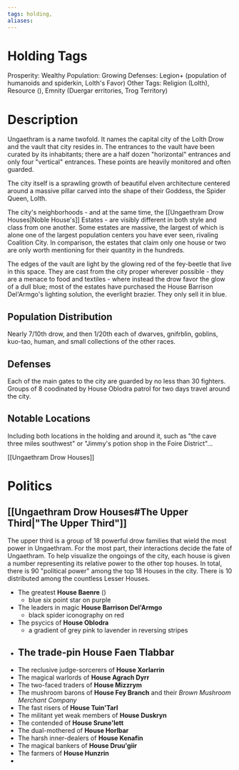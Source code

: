 ```yaml
---
tags: holding,
aliases:
---
```


# Holding Tags
Prosperity: Wealthy
Population: Growing
Defenses: Legion+ (population of humanoids and spiderkin, Lolth's Favor)
Other Tags: Religion (Lolth), Resource (), Emnity (Duergar erritories, Trog Territory)

# Description
Ungaethram is a name twofold. It names the capital city of the Lolth Drow and the vault that city resides in. The entrances to the vault have been curated by its inhabitants; there are a half dozen "horizontal" entrances and only four "vertical" entrances. These points are heavily monitored and often guarded. 

The city itself is a sprawling growth of beautiful elven architecture centered around a massive pillar carved into the shape of their Goddess, the Spider Queen, Lolth. 

The city's neighborhoods - and at the same time, the [[Ungaethram Drow Houses|Noble House's]] Estates - are visibly different in both style and class from one another. Some estates are massive, the largest of which is alone one of the largest population centers you have ever seen, rivaling Coalition City. In comparison, the estates that claim only one house or two are only worth mentioning for their quantity in the hundreds.

The edges of the vault are light by the glowing red of the fey-beetle that live in this space. They are cast from the city proper wherever possible - they are a menace to food and textiles - where instead the drow favor the glow of a dull blue; most of the estates have purchased the House Barrison Del'Armgo's lighting solution, the everlight brazier. They only sell it in blue. 


## Population Distribution
Nearly 7/10th drow, and then 1/20th each of dwarves, gnifrblin, goblins, kuo-tao, human, and small collections of the other races.

## Defenses
Each of the main gates to the city are guarded by no less than 30 fighters. Groups of 8 coodinated by House Oblodra patrol for two days travel around the city.

## Notable Locations
Including both locations in the holding and around it, such as "the cave three miles southwest" or "Jimmy's potion shop in the Foire District"...

[[Ungaethram Drow Houses]]

# Politics
## [[Ungaethram Drow Houses#The Upper Third|"The Upper Third"]]
The upper third is a group of 18 powerful drow families that wield the most power in Ungaethram. For the most part, their interactions decide the fate of Ungaethram. To help visualize the ongoings of the city, each house is given a number representing its relative power to the other top houses. In total, there is 90 "political power" among the top 18 Houses in the city. There is 10 distributed among the countless Lesser Houses.

- The greatest **House Baenre** ()
	- blue six point star on purple
- The leaders in magic **House Barrison Del'Armgo**
	- black spider iconography on red
- The psycics of **House Oblodra**
	- a gradient of grey pink to lavender in reversing stripes
- The trade-pin **House Faen Tlabbar**
	- 
- The reclusive judge-sorcerers of **House Xorlarrin**
- The magical warlords of **House Agrach Dyrr**
- The two-faced traders of **House Mizzrym**
- The mushroom barons of **House Fey Branch** and their *Brown Mushroom Merchant Company*
- The fast risers of **House Tuin'Tarl**
- The militant yet weak members of **House Duskryn**
- The contended of **House Srune'lett**
- The dual-mothered of **House Horlbar**
- The harsh inner-dealers of **House Kenafin**
- The magical bankers of **House Druu'giir**
- The farmers of **House Hunzrin**
- 